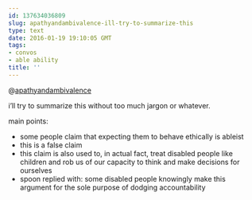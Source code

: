 ```yaml
---
id: 137634036809
slug: apathyandambivalence-ill-try-to-summarize-this
type: text
date: 2016-01-19 19:10:05 GMT
tags:
- convos
- able ability
title: ''
---
```

<p>@<a href="http://apathyandambivalence.tumblr.com/post/137624290714">apathyandambivalence</a>&nbsp;</p><p>i’ll try to summarize this without too much jargon or whatever.</p><p>main points:</p><ul><li>some people claim that expecting them to behave ethically is ableist<br></li><li>this is a false claim</li><li>this claim is also used to, in actual fact, treat disabled people like children and rob us of our capacity to think and make decisions for ourselves</li><li>spoon replied with: some disabled people knowingly make this argument for the sole purpose of dodging accountability&nbsp;</li></ul>